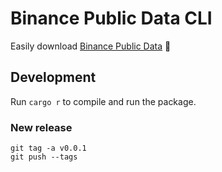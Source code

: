 # Binance Public Data CLI

Easily download [Binance Public Data](https://github.com/binance/binance-public-data) 💪

## Development

Run `cargo r` to compile and run the package.

### New release

```
git tag -a v0.0.1
git push --tags
```
